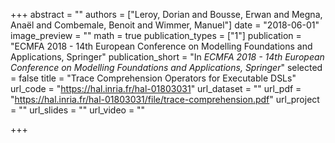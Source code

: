 +++
abstract = ""
authors = ["Leroy, Dorian and Bousse, Erwan and Megna, Anaël and Combemale, Benoit and Wimmer, Manuel"]
date = "2018-06-01"
image_preview = ""
math = true
publication_types = ["1"]
publication = "ECMFA 2018 - 14th European Conference on Modelling Foundations and Applications, Springer"
publication_short = "In *ECMFA 2018 - 14th European Conference on Modelling Foundations and Applications, Springer*"
selected = false
title = "Trace Comprehension Operators for Executable DSLs"
url_code = "https://hal.inria.fr/hal-01803031"
url_dataset = ""
url_pdf = "https://hal.inria.fr/hal-01803031/file/trace-comprehension.pdf"
url_project = ""
url_slides = ""
url_video = ""

+++
